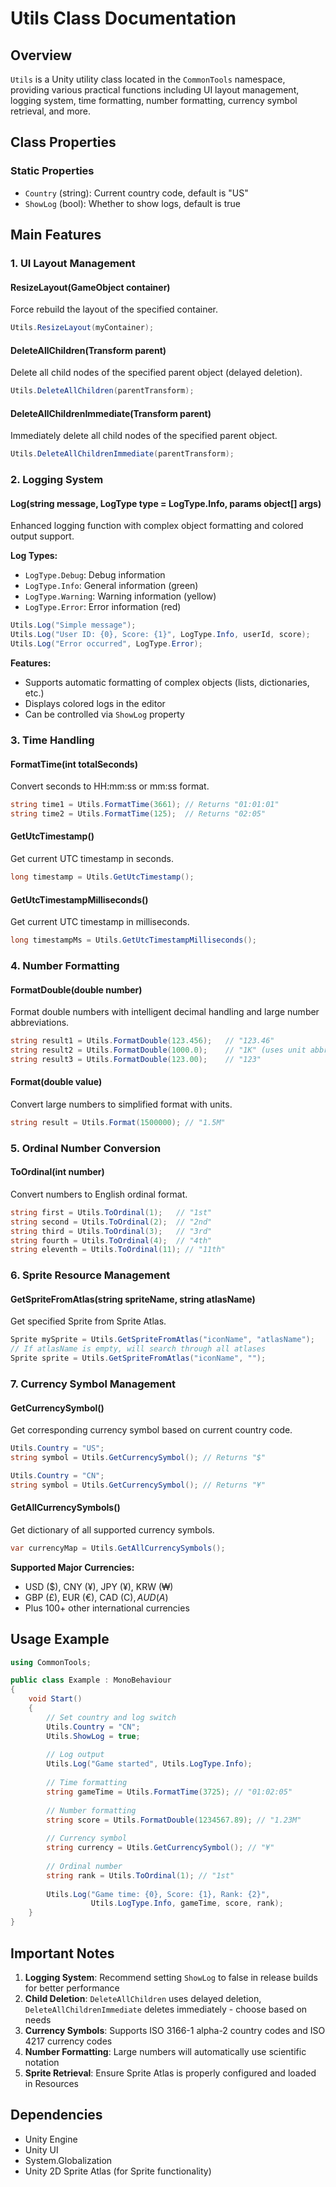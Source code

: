 # Utils Class Documentation

## Overview

`Utils` is a Unity utility class located in the `CommonTools` namespace, providing various practical functions including UI layout management, logging system, time formatting, number formatting, currency symbol retrieval, and more.

## Class Properties

### Static Properties
- `Country` (string): Current country code, default is "US"
- `ShowLog` (bool): Whether to show logs, default is true

## Main Features

### 1. UI Layout Management

#### ResizeLayout(GameObject container)
Force rebuild the layout of the specified container.

```csharp
Utils.ResizeLayout(myContainer);
```

#### DeleteAllChildren(Transform parent)
Delete all child nodes of the specified parent object (delayed deletion).

```csharp
Utils.DeleteAllChildren(parentTransform);
```

#### DeleteAllChildrenImmediate(Transform parent)
Immediately delete all child nodes of the specified parent object.

```csharp
Utils.DeleteAllChildrenImmediate(parentTransform);
```

### 2. Logging System

#### Log(string message, LogType type = LogType.Info, params object[] args)
Enhanced logging function with complex object formatting and colored output support.

**Log Types:**
- `LogType.Debug`: Debug information
- `LogType.Info`: General information (green)
- `LogType.Warning`: Warning information (yellow)
- `LogType.Error`: Error information (red)

```csharp
Utils.Log("Simple message");
Utils.Log("User ID: {0}, Score: {1}", LogType.Info, userId, score);
Utils.Log("Error occurred", LogType.Error);
```

**Features:**
- Supports automatic formatting of complex objects (lists, dictionaries, etc.)
- Displays colored logs in the editor
- Can be controlled via `ShowLog` property

### 3. Time Handling

#### FormatTime(int totalSeconds)
Convert seconds to HH:mm:ss or mm:ss format.

```csharp
string time1 = Utils.FormatTime(3661); // Returns "01:01:01"
string time2 = Utils.FormatTime(125);  // Returns "02:05"
```

#### GetUtcTimestamp()
Get current UTC timestamp in seconds.

```csharp
long timestamp = Utils.GetUtcTimestamp();
```

#### GetUtcTimestampMilliseconds()
Get current UTC timestamp in milliseconds.

```csharp
long timestampMs = Utils.GetUtcTimestampMilliseconds();
```

### 4. Number Formatting

#### FormatDouble(double number)
Format double numbers with intelligent decimal handling and large number abbreviations.

```csharp
string result1 = Utils.FormatDouble(123.456);   // "123.46"
string result2 = Utils.FormatDouble(1000.0);    // "1K" (uses unit abbreviation)
string result3 = Utils.FormatDouble(123.00);    // "123"
```

#### Format(double value)
Convert large numbers to simplified format with units.

```csharp
string result = Utils.Format(1500000); // "1.5M"
```

### 5. Ordinal Number Conversion

#### ToOrdinal(int number)
Convert numbers to English ordinal format.

```csharp
string first = Utils.ToOrdinal(1);   // "1st"
string second = Utils.ToOrdinal(2);  // "2nd"
string third = Utils.ToOrdinal(3);   // "3rd"
string fourth = Utils.ToOrdinal(4);  // "4th"
string eleventh = Utils.ToOrdinal(11); // "11th"
```

### 6. Sprite Resource Management

#### GetSpriteFromAtlas(string spriteName, string atlasName)
Get specified Sprite from Sprite Atlas.

```csharp
Sprite mySprite = Utils.GetSpriteFromAtlas("iconName", "atlasName");
// If atlasName is empty, will search through all atlases
Sprite sprite = Utils.GetSpriteFromAtlas("iconName", "");
```

### 7. Currency Symbol Management

#### GetCurrencySymbol()
Get corresponding currency symbol based on current country code.

```csharp
Utils.Country = "US";
string symbol = Utils.GetCurrencySymbol(); // Returns "$"

Utils.Country = "CN";
string symbol = Utils.GetCurrencySymbol(); // Returns "¥"
```

#### GetAllCurrencySymbols()
Get dictionary of all supported currency symbols.

```csharp
var currencyMap = Utils.GetAllCurrencySymbols();
```

**Supported Major Currencies:**
- USD ($), CNY (¥), JPY (¥), KRW (₩)
- GBP (£), EUR (€), CAD (C$), AUD (A$)
- Plus 100+ other international currencies

## Usage Example

```csharp
using CommonTools;

public class Example : MonoBehaviour
{
    void Start()
    {
        // Set country and log switch
        Utils.Country = "CN";
        Utils.ShowLog = true;
        
        // Log output
        Utils.Log("Game started", Utils.LogType.Info);
        
        // Time formatting
        string gameTime = Utils.FormatTime(3725); // "01:02:05"
        
        // Number formatting
        string score = Utils.FormatDouble(1234567.89); // "1.23M"
        
        // Currency symbol
        string currency = Utils.GetCurrencySymbol(); // "¥"
        
        // Ordinal number
        string rank = Utils.ToOrdinal(1); // "1st"
        
        Utils.Log("Game time: {0}, Score: {1}, Rank: {2}", 
                  Utils.LogType.Info, gameTime, score, rank);
    }
}
```

## Important Notes

1. **Logging System**: Recommend setting `ShowLog` to false in release builds for better performance
2. **Child Deletion**: `DeleteAllChildren` uses delayed deletion, `DeleteAllChildrenImmediate` deletes immediately - choose based on needs
3. **Currency Symbols**: Supports ISO 3166-1 alpha-2 country codes and ISO 4217 currency codes
4. **Number Formatting**: Large numbers will automatically use scientific notation
5. **Sprite Retrieval**: Ensure Sprite Atlas is properly configured and loaded in Resources

## Dependencies

- Unity Engine
- Unity UI
- System.Globalization
- Unity 2D Sprite Atlas (for Sprite functionality)
